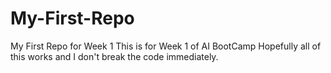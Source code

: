 # My-First-Repo
My First Repo for Week 1 
This is for Week 1 of AI BootCamp
Hopefully all of this works and I don't break the code immediately. 
